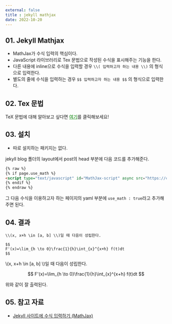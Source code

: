 ```yaml
---
external: false
title : jekyll mathjax
date: 2022-10-20
---
```


## 01. Jekyll Mathjax

- MathJax가 수식 입력의 핵심이다.
- JavaScript 라이브러리로 Tex 문법으로 작성된 수식을 표시해주는 기능을 한다.
- 다른 내용에 inline으로 수식을 입력할 경우 `\\( 입력하고자 하는 내용 \\)` 의 형식으로 입력한다.
- 별도의 줄에 수식을 입력하는 경우 `$$ 입력하고자 하는 내용 $$` 의 형식으로 입력한다.

## 02. Tex 문법

TeX 문법에 대해 알아보고 싶다면 <a href="https://ko.wikipedia.org/wiki/%EC%9C%84%ED%82%A4%EB%B0%B1%EA%B3%BC:TeX_%EB%AC%B8%EB%B2%95" target="_blank" rel="noopener noreferrer" style="color:green">여기</a>를 클릭해보세요!

## 03. 설치

- 따로 설치하는 패키지는 없다.

jekyll blog 폴더의 layout에서 post의 head 부분에 다음 코드를 추가해준다.

```html
{% raw %}
{% if page.use_math %}
<script type="text/javascript" id="MathJax-script" async src="https://cdn.jsdelivr.net/npm/mathjax@3/es5/tex-chtml.js"></script>
{% endif %}
{% endraw %}
```

그 다음 수식을 이용하고자 하는 페이지의 yaml 부분에 `use_math : true`라고 추가해주면 된다.

## 04. 결과

```text/plain
\\(x, x+h \in [a, b] \\)일 때 다음이 성립한다.

$$
F'(x)=\lim_{h \to 0}\frac{1}{h}\int_{x}^{x+h} f(t)dt
$$
```

\\(x, x+h \in [a, b] \\)일 때 다음이 성립한다.

$$
F'(x)=\lim_{h \to 0}\frac{1}{h}\int_{x}^{x+h} f(t)dt
$$

위와 같이 잘 출력된다.

## 05. 참고 자료

- [Jekyll 사이트에 수식 입력하기 (MathJax)](https://blog.studia.blue/web/jekyll-mathjax/)